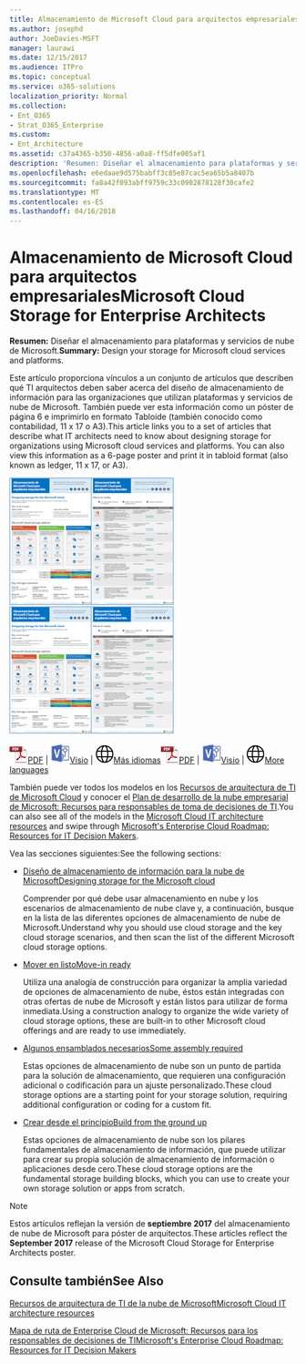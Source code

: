 ```yaml
---
title: Almacenamiento de Microsoft Cloud para arquitectos empresariales
ms.author: josephd
author: JoeDavies-MSFT
manager: laurawi
ms.date: 12/15/2017
ms.audience: ITPro
ms.topic: conceptual
ms.service: o365-solutions
localization_priority: Normal
ms.collection:
- Ent_O365
- Strat_O365_Enterprise
ms.custom:
- Ent_Architecture
ms.assetid: c37a4365-b350-4856-a0a8-ff5dfe005af1
description: 'Resumen: Diseñar el almacenamiento para plataformas y servicios de nube de Microsoft.'
ms.openlocfilehash: e6edaae9d575babff3c85e87cac5ea65b5a8407b
ms.sourcegitcommit: fa8a42f093abff9759c33c0902878128f30cafe2
ms.translationtype: MT
ms.contentlocale: es-ES
ms.lasthandoff: 04/16/2018
---
```

# <a name="microsoft-cloud-storage-for-enterprise-architects"></a><span data-ttu-id="81675-103">Almacenamiento de Microsoft Cloud para arquitectos empresariales</span><span class="sxs-lookup"><span data-stu-id="81675-103">Microsoft Cloud Storage for Enterprise Architects</span></span>

 <span data-ttu-id="81675-104">**Resumen:** Diseñar el almacenamiento para plataformas y servicios de nube de Microsoft.</span><span class="sxs-lookup"><span data-stu-id="81675-104">**Summary:** Design your storage for Microsoft cloud services and platforms.</span></span>
  
<span data-ttu-id="81675-p101">Este artículo proporciona vínculos a un conjunto de artículos que describen qué TI arquitectos deben saber acerca del diseño de almacenamiento de información para las organizaciones que utilizan plataformas y servicios de nube de Microsoft. También puede ver esta información como un póster de página 6 e imprimirlo en formato Tabloide (también conocido como contabilidad, 11 x 17 o A3).</span><span class="sxs-lookup"><span data-stu-id="81675-p101">This article links you to a set of articles that describe what IT architects need to know about designing storage for organizations using Microsoft cloud services and platforms. You can also view this information as a 6-page poster and print it in tabloid format (also known as ledger, 11 x 17, or A3).</span></span>
  
<span data-ttu-id="81675-107">[![Imagen de miniatura para el modelo de almacenamiento de nube de Microsoft](images/0d4e2eb9-1109-4b3b-bf9e-2f3eff2e2cc4.png)  
](https://www.microsoft.com/download/details.aspx?id=49552)</span><span class="sxs-lookup"><span data-stu-id="81675-107">[![Thumb image for Microsoft cloud storage model](images/0d4e2eb9-1109-4b3b-bf9e-2f3eff2e2cc4.png)  
](https://www.microsoft.com/download/details.aspx?id=49552)</span></span>
  
<span data-ttu-id="81675-108">![Archivo PDF](images/ITPro_Other_PDFicon.png)[PDF](https://go.microsoft.com/fwlink/p/?linkid=842079) | ![Archivo de Visio](images/ITPro_Other_VisioIcon.jpg)[Visio](https://go.microsoft.com/fwlink/p/?linkid=842080) | ![Ver una página con versiones en otros idiomas](images/e16c992d-b0f8-48ae-bf44-db7a9fcaab9e.png)[Más idiomas](https://www.microsoft.com/download/details.aspx?id=49552)</span><span class="sxs-lookup"><span data-stu-id="81675-108">![PDF file](images/ITPro_Other_PDFicon.png)[PDF](https://go.microsoft.com/fwlink/p/?linkid=842079) | ![Visio file](images/ITPro_Other_VisioIcon.jpg)[Visio](https://go.microsoft.com/fwlink/p/?linkid=842080) | ![See a page with versions in additional languages](images/e16c992d-b0f8-48ae-bf44-db7a9fcaab9e.png)[More languages](https://www.microsoft.com/download/details.aspx?id=49552)</span></span>
  
<span data-ttu-id="81675-109">También puede ver todos los modelos en los [Recursos de arquitectura de TI de Microsoft Cloud](microsoft-cloud-it-architecture-resources.md) y conocer el [Plan de desarrollo de la nube empresarial de Microsoft: Recursos para responsables de toma de decisiones de TI](https://aka.ms/cloudarchitecture).</span><span class="sxs-lookup"><span data-stu-id="81675-109">You can also see all of the models in the [Microsoft Cloud IT architecture resources](microsoft-cloud-it-architecture-resources.md) and swipe through [Microsoft's Enterprise Cloud Roadmap: Resources for IT Decision Makers](https://aka.ms/cloudarchitecture).</span></span>
  
<span data-ttu-id="81675-110">Vea las secciones siguientes:</span><span class="sxs-lookup"><span data-stu-id="81675-110">See the following sections:</span></span>
  
- [<span data-ttu-id="81675-111">Diseño de almacenamiento de información para la nube de Microsoft</span><span class="sxs-lookup"><span data-stu-id="81675-111">Designing storage for the Microsoft cloud</span></span>](designing-storage-for-the-microsoft-cloud.md)
    
    <span data-ttu-id="81675-112">Comprender por qué debe usar almacenamiento en nube y los escenarios de almacenamiento de nube clave y, a continuación, busque en la lista de las diferentes opciones de almacenamiento de nube de Microsoft.</span><span class="sxs-lookup"><span data-stu-id="81675-112">Understand why you should use cloud storage and the key cloud storage scenarios, and then scan the list of the different Microsoft cloud storage options.</span></span>
    
- [<span data-ttu-id="81675-113">Mover en listo</span><span class="sxs-lookup"><span data-stu-id="81675-113">Move-in ready</span></span>](move-in-ready.md)
    
    <span data-ttu-id="81675-114">Utiliza una analogía de construcción para organizar la amplia variedad de opciones de almacenamiento de nube, éstos están integradas con otras ofertas de nube de Microsoft y están listos para utilizar de forma inmediata.</span><span class="sxs-lookup"><span data-stu-id="81675-114">Using a construction analogy to organize the wide variety of cloud storage options, these are built-in to other Microsoft cloud offerings and are ready to use immediately.</span></span>
    
- [<span data-ttu-id="81675-115">Algunos ensamblados necesarios</span><span class="sxs-lookup"><span data-stu-id="81675-115">Some assembly required</span></span>](some-assembly-required.md)
    
    <span data-ttu-id="81675-116">Estas opciones de almacenamiento de nube son un punto de partida para la solución de almacenamiento, que requieren una configuración adicional o codificación para un ajuste personalizado.</span><span class="sxs-lookup"><span data-stu-id="81675-116">These cloud storage options are a starting point for your storage solution, requiring additional configuration or coding for a custom fit.</span></span>
    
- [<span data-ttu-id="81675-117">Crear desde el principio</span><span class="sxs-lookup"><span data-stu-id="81675-117">Build from the ground up</span></span>](build-from-the-ground-up.md)
    
    <span data-ttu-id="81675-118">Estas opciones de almacenamiento de nube son los pilares fundamentales de almacenamiento de información, que puede utilizar para crear su propia solución de almacenamiento de información o aplicaciones desde cero.</span><span class="sxs-lookup"><span data-stu-id="81675-118">These cloud storage options are the fundamental storage building blocks, which you can use to create your own storage solution or apps from scratch.</span></span>
    
> [!NOTE]
> <span data-ttu-id="81675-119">Estos artículos reflejan la versión de **septiembre 2017** del almacenamiento de nube de Microsoft para póster de arquitectos.</span><span class="sxs-lookup"><span data-stu-id="81675-119">These articles reflect the **September 2017** release of the Microsoft Cloud Storage for Enterprise Architects poster.</span></span>
  
## <a name="see-also"></a><span data-ttu-id="81675-120">Consulte también</span><span class="sxs-lookup"><span data-stu-id="81675-120">See Also</span></span>

[<span data-ttu-id="81675-121">Recursos de arquitectura de TI de la nube de Microsoft</span><span class="sxs-lookup"><span data-stu-id="81675-121">Microsoft Cloud IT architecture resources</span></span>](microsoft-cloud-it-architecture-resources.md)

[<span data-ttu-id="81675-122">Mapa de ruta de Enterprise Cloud de Microsoft: Recursos para los responsables de decisiones de TI</span><span class="sxs-lookup"><span data-stu-id="81675-122">Microsoft's Enterprise Cloud Roadmap: Resources for IT Decision Makers</span></span>](https://sway.com/FJ2xsyWtkJc2taRD)



